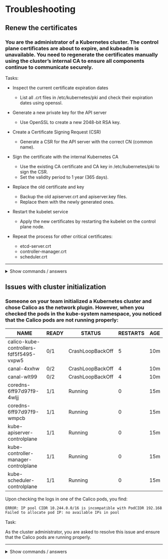 # Troubleshooting

## Renew the certificates

### You are the administrator of a Kubernetes cluster. The control plane certificates are about to expire, and kubeadm is unavailable. You need to regenerate the certificates manually using the cluster’s internal CA to ensure all components continue to communicate securely.

Tasks:

- Inspect the current certificate expiration dates
  - List all .crt files in /etc/kubernetes/pki and check their expiration dates using openssl.

- Generate a new private key for the API server
  - Use OpenSSL to create a new 2048-bit RSA key.

- Create a Certificate Signing Request (CSR)
  - Generate a CSR for the API server with the correct CN (common name).

- Sign the certificate with the internal Kubernetes CA
  - Use the existing CA certificate and CA key in /etc/kubernetes/pki to sign the CSR.
  - Set the validity period to 1 year (365 days).

- Replace the old certificate and key
  - Backup the old apiserver.crt and apiserver.key files.
  - Replace them with the newly generated ones.

- Restart the kubelet service
  - Apply the new certificates by restarting the kubelet on the control plane node.

- Repeat the process for other critical certificates:
  - etcd-server.crt
  - controller-manager.crt
  - scheduler.crt

---

<details>
<summary>Show commands / answers</summary>
<p>

```bash
# Api Server

# You can list all certificates in /etc/kubernetes/pki and verify their expiration dates.
for cert in /etc/kubernetes/pki/*.crt; do
    echo "$cert expires on:"
    sudo openssl x509 -in $cert -noout -enddate
done

# Generate private key
sudo openssl genrsa -out /etc/kubernetes/pki/apiserver.key 2048

# Generate CSR
sudo openssl req -new -key /etc/kubernetes/pki/apiserver.key \
  -out /etc/kubernetes/pki/apiserver.csr \
  -subj "/CN=kube-apiserver"

# Sign certificate with internal CA
sudo openssl x509 -req -in /etc/kubernetes/pki/apiserver.csr \
  -CA /etc/kubernetes/pki/ca.crt \
  -CAkey /etc/kubernetes/pki/ca.key \
  -CAcreateserial \
  -out /etc/kubernetes/pki/apiserver.crt \
  -days 365
  
# Etcd-server

# Generate private key
sudo openssl genrsa -out /etc/kubernetes/pki/etcd/etcd-server.key 2048

# Generate CSR
sudo openssl req -new -key /etc/kubernetes/pki/etcd/etcd-server.key \
  -out /etc/kubernetes/pki/etcd/etcd-server.csr \
  -subj "/CN=etcd-server"

# Sign certificate with internal CA
sudo openssl x509 -req -in /etc/kubernetes/pki/etcd/etcd-server.csr \
  -CA /etc/kubernetes/pki/ca.crt \
  -CAkey /etc/kubernetes/pki/ca.key \
  -CAcreateserial \
  -out /etc/kubernetes/pki/etcd/etcd-server.crt \
  -days 365

# kube-controller-manager

# Generate private key
sudo openssl genrsa -out /etc/kubernetes/pki/controller-manager.key 2048

# Generate CSR
sudo openssl req -new -key /etc/kubernetes/pki/controller-manager.key \
  -out /etc/kubernetes/pki/controller-manager.csr \
  -subj "/CN=kube-controller-manager"

# Sign certificate with internal CA
sudo openssl x509 -req -in /etc/kubernetes/pki/controller-manager.csr \
  -CA /etc/kubernetes/pki/ca.crt \
  -CAkey /etc/kubernetes/pki/ca.key \
  -CAcreateserial \
  -out /etc/kubernetes/pki/controller-manager.crt \
  -days 365

# kube-scheduler

# Generate private key
sudo openssl genrsa -out /etc/kubernetes/pki/scheduler.key 2048

# Generate CSR
sudo openssl req -new -key /etc/kubernetes/pki/scheduler.key \
  -out /etc/kubernetes/pki/scheduler.csr \
  -subj "/CN=kube-scheduler"

# Sign certificate with internal CA
sudo openssl x509 -req -in /etc/kubernetes/pki/scheduler.csr \
  -CA /etc/kubernetes/pki/ca.crt \
  -CAkey /etc/kubernetes/pki/ca.key \
  -CAcreateserial \
  -out /etc/kubernetes/pki/scheduler.crt \
  -days 365

# Restart kubelet
sudo systemctl restart kubelet

```

</p>
</details>

## Issues with cluster initialization

### Someone on your team initialized a Kubernetes cluster and chose Calico as the network plugin. However, when you checked the pods in the kube-system namespace, you noticed that the Calico pods are not running properly:

| NAME                                    | READY | STATUS           | RESTARTS | AGE |
| --------------------------------------- | ----- | ---------------- | -------- | --- |
| calico-kube-controllers-fdf5f5495-vxpw5 | 0/1   | CrashLoopBackOff | 5        | 10m |
| canal-4xxhw                             | 0/2   | CrashLoopBackOff | 4        | 10m |
| canal-wlt99                             | 0/2   | CrashLoopBackOff | 4        | 10m |
| coredns-6ff97d97f9-4wljj                | 1/1   | Running          | 0        | 15m |
| coredns-6ff97d97f9-wmpcb                | 1/1   | Running          | 0        | 15m |
| kube-apiserver-controlplane             | 1/1   | Running          | 0        | 15m |
| kube-controller-manager-controlplane    | 1/1   | Running          | 0        | 15m |
| kube-scheduler-controlplane             | 1/1   | Running          | 0        | 15m |

Upon checking the logs in one of the Calico pods, you find:

```bash
ERROR: IP pool CIDR 10.244.0.0/16 is incompatible with PodCIDR 192.168.0.0/16 on this node
Failed to allocate pod IP: no available IPs in pool
```

Task:

As the cluster administrator, you are asked to resolve this issue and ensure that the Calico pods are running properly.

---

<details>
<summary>Show commands / answers</summary>
<p>
 
```bash
# Description of the error:
It’s actually a mismatch between the IP pool CIDR used by Calico (10.244.0.0/16) and the cluster’s PodCIDR (192.168.0.0/16).
This prevents Calico from allocating IPs to pods.
To fix it, you need to create or edit a custom-resources.yaml (Installation CRD) and set the IP pool CIDR to match the cluster’s PodCIDR, then apply it with kubectl apply -f custom-resources.yaml.

# From the log error, we can infer that the cluster was initialized using:
kubeadm init --pod-network-cidr=192.168.0.0/16

# Or you can use:
kubectl cluster-info dump | grep podCIDR

# Based on that, We edit the calico configuration to set the IP pool CIDR to match the cluster’s PodCIDR.:

apiVersion: operator.tigera.io/v1
kind: Installation
metadata:
  name: default
spec:
  calicoNetwork:
    ipPools:
    - cidr: 192.168.0.0/16
      blockSize: 26
      encapsulation: VXLANCrossSubnet
      natOutgoing: Enabled
      nodeSelector: all()

# Apply the corrected configuration
kubectl apply -f custom-resources.yaml

# Verify Calico pods are running
kubectl get pods -n kube-system
```

</p>
</details>


